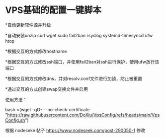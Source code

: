 # VPS基础的配置一键脚本

*自动更新软件源并升级

*自动安装unzip curl wget sudo fail2ban rsyslog systemd-timesyncd ufw htop

*根据交互的方式修改hostname

*根据交互的方式修改ssh端口，并使用fail2ban对ssh进行保护，使用ufw放行该端口

*根据交互的方式修改dns，并对resolv.conf文件进行加锁，防止被重置

*通过交互的方式创建swap交换文件并启用

使用方法：

bash <(wget -qO- --no-check-certificate "https://raw.githubusercontent.com/DoXiu/VpsConfig/refs/heads/main/VpsConfig.sh")

根据 nodeseke 帖子 https://www.nodeseek.com/post-290050-1 修改

